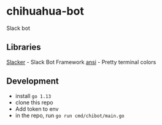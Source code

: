 # chihuahua-bot

Slack bot

## Libraries

[Slacker](https://github.com/shomali11/slacker) - Slack Bot Framework
[ansi]("https://github.com/mgutz/ansi") - Pretty terminal colors

## Development

- install `go 1.13`
- clone this repo
- Add token to env
- in the repo, run `go run cmd/chibot/main.go`
